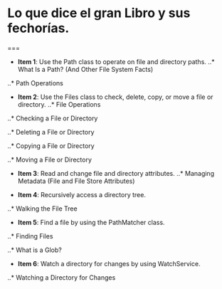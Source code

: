 # Lo que dice el gran Libro y sus fechorías.
===
* **Item 1**: Use the Path class to operate on file and directory paths.
..* What Is a Path? (And Other File System Facts)


..* Path Operations

* **Item 2**: Use the Files class to check, delete, copy, or move a file or directory.
..* File Operations


..* Checking a File or Directory


..* Deleting a File or Directory


..* Copying a File or Directory


..* Moving a File or Directory

* **Item 3**: Read and change file and directory attributes.
..* Managing Metadata (File and File Store Attributes)

* **Item 4**: Recursively access a directory tree.

..* Walking the File Tree

* **Item 5**: Find a file by using the PathMatcher class.

..* Finding Files


..* What is a Glob?

* **Item 6**: Watch a directory for changes by using WatchService.

..* Watching a Directory for Changes
